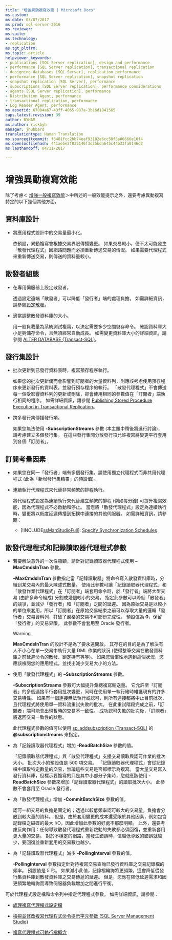 ```yaml
---
title: "增強異動複寫效能 | Microsoft Docs"
ms.custom: 
ms.date: 03/07/2017
ms.prod: sql-server-2016
ms.reviewer: 
ms.suite: 
ms.technology:
- replication
ms.tgt_pltfrm: 
ms.topic: article
helpviewer_keywords:
- publications [SQL Server replication], design and performance
- performance [SQL Server replication], transactional replication
- designing databases [SQL Server], replication performance
- performance [SQL Server replication], snapshot replication
- snapshot replication [SQL Server], performance
- subscriptions [SQL Server replication], performance considerations
- agents [SQL Server replication], performance
- Distribution Agent, performance
- transactional replication, performance
- Log Reader Agent, performance
ms.assetid: 67084a67-43ff-4065-987a-3b16d1841565
caps.latest.revision: 39
author: BYHAM
ms.author: rickbyh
manager: jhubbard
translationtype: Human Translation
ms.sourcegitcommit: f3481fcc2bb74eaf93182e6cc58f5a06666e10f4
ms.openlocfilehash: 441ae5e2f835146f3d25bda645c44b33fa0146d2
ms.lasthandoff: 04/11/2017

---
```

# <a name="enhance-transactional-replication-performance"></a>增強異動複寫效能
  除了考慮＜ [增強一般複寫效能](../../../relational-databases/replication/administration/enhance-general-replication-performance.md)＞中所述的一般效能提示之外，還要考慮異動複寫特定的以下幾個其他方面。  
  
## <a name="database-design"></a>資料庫設計  
  
-   將應用程式設計中的交易量最小化。  
  
     依預設，異動複寫會根據交易界限傳播變更。 如果交易較小，便不太可能發生「散發代理程式」因網路問題而必須重新傳送交易的情況。 如果需要代理程式來重新傳送交易，則傳送的資料量較小。  
  
## <a name="distributor-configuration"></a>散發者組態  
  
-   在專用伺服器上設定散發者。  
  
     透過設定遠端「散發者」可以降低「發行者」端的處理負擔。 如需詳細資訊，請參閱[設定散發](../../../relational-databases/replication/configure-distribution.md)。  
  
-   適當調整散發資料庫的大小。  
  
     用一般負載量為系統測試複寫，以決定需要多少空間儲存命令。 確認資料庫大小足夠儲存命令，且無須經常自動成長。 如需變更資料庫大小的詳細資訊，請參閱 [ALTER DATABASE &#40;Transact-SQL&#41;](../../../t-sql/statements/alter-database-transact-sql.md)。  
  
## <a name="publication-design"></a>發行集設計  
  
-   批次更新到已發行資料表時，複寫預存程序執行。  
  
     如果您的批次更新偶而會影響到訂閱者的大量資料列，則應該考慮使用預存程序來更新發行的資料表，並發行預存程序的執行。 「散發代理程式」不會傳送每一個受影響資料列的更新或刪除，卻會使用相同的參數值在「訂閱者」端執行相同的程序。 如需詳細資訊，請參閱 [Publishing Stored Procedure Execution in Transactional Replication](../../../relational-databases/replication/transactional/publishing-stored-procedure-execution-in-transactional-replication.md)。  
  
-   跨多發行集傳播發行項。  
  
     如果您無法使用 **-SubscriptionStreams** 參數 (本主題中稍後將進行討論)，請考慮建立多個發行集。 在這些發行集間分散發行項允許複寫將變更平行套用到各個「訂閱者」。  
  
## <a name="subscription-considerations"></a>訂閱考量因素  
  
-   如果您在同一「發行者」端有多個發行集，請使用獨立代理程式而非共用代理程式 (此為「新增發行集精靈」的預設值)。  
  
-   連續執行代理程式來代替非常頻繁的排程執行。  
  
     將代理程式設定為連續執行來代替建立頻繁的排程 (例如每分鐘) 可提升複寫效能，因為代理程式不必啟動和停止。 當您將「散發代理程式」設定為連續執行時，變更將以低度延遲傳播到拓撲中連接的其他伺服器。 如需詳細資訊，請參閱：  
  
    -   [!INCLUDE[ssManStudioFull](../../../includes/ssmanstudiofull-md.md)]: [Specify Synchronization Schedules](../../../relational-databases/replication/specify-synchronization-schedules.md)  
  
## <a name="distribution-agent-and-log-reader-agent-parameters"></a>散發代理程式和記錄讀取器代理程式參數  
  
-   若要解決意外的一次性瓶頸，請針對記錄讀取器代理程式使用 **–MaxCmdsInTran** 參數。  
  
     **–MaxCmdsInTran** 參數指定當「記錄讀取器」將命令寫入散發資料庫時，分組到某交易內的最大陳述式數量。 使用此參數可讓「記錄讀取器代理程式」和「散發作業代理程式」在「訂閱者」端套用命令時，於「發行者」端將大型交易 (由許多命令組成) 分割成幾個較小的交易。 指定此參數可以降低「散發者」的競爭，並減少「發行者」和「訂閱者」之間的延遲。 因為原始交易是以較小的單位來套用，所以「訂閱者」在原始交易結束之前可以存取大量的邏輯「發行者」交易資料列，打破了嚴格的交易不可部份完成性。 預設值為 **0**，保留「發行者」的交易界限。 此參數不會套用至 Oracle 發行者。  
  
    > [!WARNING]  
    >  **MaxCmdsInTran** 的設計不是為了要永遠開啟。 其存在的目的是為了解決有人不小心在單一交易中執行大量 DML 作業的狀況 (使得整筆交易在散發資料庫之前延遲命令的散發、鎖定持有等等)。 如果您習慣性地遇到這個狀況，您應該檢閱您的應用程式，並找出減少交易大小的方法。  
  
-   使用「散發代理程式」的 **–SubscriptionStreams** 參數。  
  
     **–SubscriptionStreams** 參數可大幅提升彙總複寫輸送量。 它允許至「訂閱者」的多個連接平行套用批次變更，同時在使用單一執行緒時維護現有的許多交易特性。 如果有一個連接無法執行或認可，則所有連接都將中止目前批次，且代理程式將使用單一資料流重試失敗的批次。 在此重試階段完成之前，「訂閱者」端可能會出現暫時的交易不一致性。 成功認可失敗的批次後，「訂閱者」將返回交易一致性的狀態。  
  
     此代理程式參數的值可以使用 [sp_addsubscription &#40;Transact-SQL&#41;](../../../relational-databases/system-stored-procedures/sp-addsubscription-transact-sql.md) 的 **@subscriptionstreams** 來指定。  
  
-   為「記錄讀取器代理程式」增加 **-ReadBatchSize** 參數的值。  
  
     「記錄讀取器代理程式」與「散發代理程式」支援交易讀取與認可作業的批次大小。 批次大小的預設值是 500 項交易。 「記錄讀取器代理程式」會從記錄檔中讀取特定數量的交易，無論這些交易是否都標示為複寫。 當大量交易寫入發行資料庫，但標示要複寫的只是其中小部分子集時，您就應該使用 **-ReadBatchSize** 參數來增加「記錄讀取器代理程式」的讀取批次大小。 此參數不會套用至 Oracle 發行者。  
  
-   為「散發代理程式」增加 **-CommitBatchSize** 參數的值。  
  
     認可一組交易的負擔是固定的；透過以較低頻率認可較大的交易量，負擔會分散到較大量的資料。 但是，由於套用變更的成本還受限於其他因素，例如包含記錄檔之磁碟的最大 I/O，因此增加此參數的好處不那麼明顯。 此外，還要考慮反向作用：任何導致散發代理程式重新啟動的失敗都必須回復，並重新套用更大量的交易。 對於不穩定的網路，當發生錯誤時，值越低導致的錯誤就越少，要回復並重新套用的交易數也越少。  
  
-   為「記錄讀取器代理程式」減少 **-PollingInterval** 參數的值。  
  
     **-PollingInterval** 參數指定針對待複寫交易查詢已發行資料庫之交易記錄檔的頻率。 預設值是 5 秒。 如果減小此值，記錄檔輪詢將更頻繁，這會降低從發行集資料庫到散發資料庫之交易傳遞的延遲。 但是，您應在降低延遲需求和因更頻繁地輪詢而導致伺服器負載增加之間進行平衡。  
  
 可於代理程式設定檔和命令列中指定代理程式參數。 如需詳細資訊，請參閱：  
  
-   [處理複寫代理程式設定檔](../../../relational-databases/replication/agents/work-with-replication-agent-profiles.md)  
  
-   [檢視並修改複寫代理程式命令提示字元參數 &#40;SQL Server Management Studio&#41;](../../../relational-databases/replication/agents/view-and-modify-replication-agent-command-prompt-parameters.md)  
  
-   [複寫代理程式可執行檔概念](../../../relational-databases/replication/concepts/replication-agent-executables-concepts.md)  
  
  
